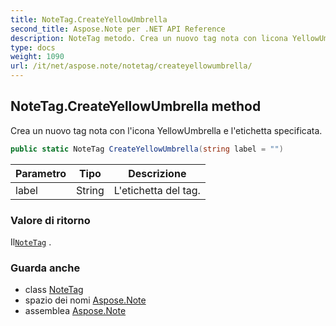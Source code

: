 ```yaml
---
title: NoteTag.CreateYellowUmbrella
second_title: Aspose.Note per .NET API Reference
description: NoteTag metodo. Crea un nuovo tag nota con licona YellowUmbrella e letichetta specificata.
type: docs
weight: 1090
url: /it/net/aspose.note/notetag/createyellowumbrella/
---
```

## NoteTag.CreateYellowUmbrella method

Crea un nuovo tag nota con l'icona YellowUmbrella e l'etichetta specificata.

```csharp
public static NoteTag CreateYellowUmbrella(string label = "")
```

| Parametro | Tipo | Descrizione |
| --- | --- | --- |
| label | String | L'etichetta del tag. |

### Valore di ritorno

Il[`NoteTag`](../) .

### Guarda anche

* class [NoteTag](../)
* spazio dei nomi [Aspose.Note](../../notetag/)
* assemblea [Aspose.Note](../../../)


